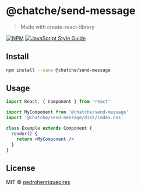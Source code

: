 # @chatche/send-message

> Made with create-react-library

[![NPM](https://img.shields.io/npm/v/@chatche/send-message.svg)](https://www.npmjs.com/package/@chatche/send-message) [![JavaScript Style Guide](https://img.shields.io/badge/code_style-standard-brightgreen.svg)](https://standardjs.com)

## Install

```bash
npm install --save @chatche/send-message
```

## Usage

```jsx
import React, { Component } from 'react'

import MyComponent from '@chatche/send-message'
import '@chatche/send-message/dist/index.css'

class Example extends Component {
  render() {
    return <MyComponent />
  }
}
```

## License

MIT © [pedrohenriquepires](https://github.com/pedrohenriquepires)
